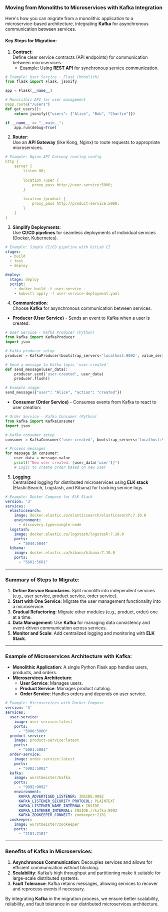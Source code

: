 ### **Moving from Monoliths to Microservices with Kafka Integration**

Here's how you can migrate from a monolithic application to a microservice-based architecture, integrating **Kafka** for asynchronous communication between services.

#### **Key Steps for Migration:**

1. **Contract**:  
   Define clear service contracts (API endpoints) for communication between microservices.
   - Example: Using **REST API** for synchronous service communication.

```python
# Example: User Service - Flask (Monolith)
from flask import Flask, jsonify

app = Flask(__name__)

# Monolithic API for user management
@app.route("/users")
def get_users():
    return jsonify({"users": ["Alice", "Bob", "Charlie"]})

if __name__ == "__main__":
    app.run(debug=True)
```

2. **Router**:  
   Use an **API Gateway** (like Kong, Nginx) to route requests to appropriate microservices.
   
```yaml
# Example: Nginx API Gateway routing config
http {
    server {
        listen 80;
        
        location /user {
            proxy_pass http://user-service:5000;
        }
        
        location /product {
            proxy_pass http://product-service:5000;
        }
    }
}
```

3. **Simplify Deployments**:  
   Use **CI/CD pipelines** for seamless deployments of individual services (Docker, Kubernetes).

```yaml
# Example: Simple CI/CD pipeline with GitLab CI
stages:
  - build
  - test
  - deploy

deploy:
  stage: deploy
  script:
    - docker build -t user-service .
    - kubectl apply -f user-service-deployment.yaml
```

4. **Communication**:  
   Choose **Kafka** for asynchronous communication between services.

- **Producer (User Service)** - Sends an event to Kafka when a user is created:

```python
# User Service - Kafka Producer (Python)
from kafka import KafkaProducer
import json

# Kafka producer setup
producer = KafkaProducer(bootstrap_servers='localhost:9092', value_serializer=lambda v: json.dumps(v).encode('utf-8'))

# Send a message to Kafka topic 'user-created'
def send_message(user_data):
    producer.send('user-created', user_data)
    producer.flush()

# Example usage: 
send_message({"user": "Alice", "action": "created"})
```

- **Consumer (Order Service)** - Consumes events from Kafka to react to user creation:

```python
# Order Service - Kafka Consumer (Python)
from kafka import KafkaConsumer
import json

# Kafka consumer setup
consumer = KafkaConsumer('user-created', bootstrap_servers='localhost:9092', group_id='order-service', value_deserializer=lambda x: json.loads(x.decode('utf-8')))

# Process messages
for message in consumer:
    user_data = message.value
    print(f"New user created: {user_data['user']}")
    # Logic to create order based on new user
```

5. **Logging**:  
   Centralized logging for distributed microservices using **ELK stack** (ElasticSearch, Logstash, and Kibana) for tracking service logs.

```yaml
# Example: Docker Compose for ELK Stack
version: '3'
services:
  elasticsearch:
    image: docker.elastic.co/elasticsearch/elasticsearch:7.10.0
    environment:
      - discovery.type=single-node
  logstash:
    image: docker.elastic.co/logstash/logstash:7.10.0
    ports:
      - "5044:5044"
  kibana:
    image: docker.elastic.co/kibana/kibana:7.10.0
    ports:
      - "5601:5601"
```

---

### **Summary of Steps to Migrate**:

1. **Define Service Boundaries**: Split monolith into independent services (e.g., user service, product service, order service).
2. **Start with One Service**: Migrate the user management functionality into a microservice.
3. **Gradual Refactoring**: Migrate other modules (e.g., product, order) one at a time.
4. **Data Management**: Use **Kafka** for managing data consistency and event-driven communication across services.
5. **Monitor and Scale**: Add centralized logging and monitoring with **ELK Stack**.

---

### **Example of Microservices Architecture with Kafka**:

- **Monolithic Application**: A single Python Flask app handles users, products, and orders.
- **Microservices Architecture**:
  - **User Service**: Manages users.
  - **Product Service**: Manages product catalog.
  - **Order Service**: Handles orders and depends on user service.

```yaml
# Example: Microservices with Docker Compose
version: '3'
services:
  user-service:
    image: user-service:latest
    ports:
      - "5000:5000"
  product-service:
    image: product-service:latest
    ports:
      - "5001:5001"
  order-service:
    image: order-service:latest
    ports:
      - "5002:5002"
  kafka:
    image: wurstmeister/kafka
    ports:
      - "9092:9092"
    environment:
      KAFKA_ADVERTISED_LISTENER: INSIDE:9092
      KAFKA_LISTENER_SECURITY_PROTOCOL: PLAINTEXT
      KAFKA_LISTENER_NAME_INTERNAL: INSIDE
      KAFKA_LISTENER_INTERNAL: INSIDE://kafka:9092
      KAFKA_ZOOKEEPER_CONNECT: zookeeper:2181
  zookeeper:
    image: wurstmeister/zookeeper
    ports:
      - "2181:2181"
```

---

### **Benefits of Kafka in Microservices**:
1. **Asynchronous Communication**: Decouples services and allows for efficient communication without blocking.
2. **Scalability**: Kafka’s high throughput and partitioning make it suitable for large-scale distributed systems.
3. **Fault Tolerance**: Kafka retains messages, allowing services to recover and reprocess events if necessary.

By integrating **Kafka** in the migration process, we ensure better scalability, reliability, and fault tolerance in our distributed microservices architecture.
